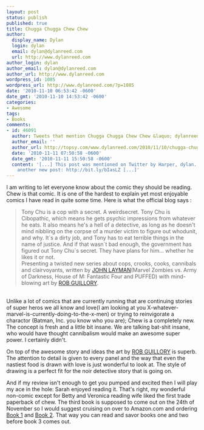 ```yaml
---
layout: post
status: publish
published: true
title: Chugga Chugga Chew Chew
author:
  display_name: Dylan
  login: dylan
  email: dylan@dylanreed.com
  url: http://www.dylanreed.com
author_login: dylan
author_email: dylan@dylanreed.com
author_url: http://www.dylanreed.com
wordpress_id: 1085
wordpress_url: http://www.dylanreed.com/?p=1085
date: '2010-11-10 06:53:42 -0600'
date_gmt: '2010-11-10 14:53:42 -0600'
categories:
- Awesome
tags:
- Books
comments:
- id: 46091
  author: Tweets that mention Chugga Chugga Chew Chew &laquo; dylanreed.com -- Topsy.com
  author_email: ''
  author_url: http://topsy.com/www.dylanreed.com/2010/11/10/chugga-chugga-chew-chew/?utm_source=pingback&amp;utm_campaign=L2
  date: '2010-11-11 07:50:58 -0600'
  date_gmt: '2010-11-11 15:50:58 -0600'
  content: '[...] This post was mentioned on Twitter by Harper, dylan. dylan said:
    another new post: http://bit.ly/bIasLZ [...]'
---
```

<p>I am writing to let everyone know about the comic they should be reading. Chew is that comic. It is one of the hardest to explain yet most enjoyable comics I have read in quite some time. Here is what the official blog says :</p>
<blockquote><p>Tony Chu is a cop with a secret. A&nbsp;weirdsecret. Tony Chu is Cibopathic, which means he gets psychic impressions from whatever he eats. It also means he's a hell of a detective, as long as he doesn't mind nibbling on the corpse of a murder victim to figure out whodunit, and why. It`s a dirty job, and Tony has to eat terrible things in the name of justice. And if that wasn`t bad enough, the government has figured out Tony Chu`s secret. They have plans for him&hellip; whether he likes it or not.<br />
Presenting a twisted new series about cops, crooks, cooks, cannibals and clairvoyants, written by&nbsp;<a href="http://www.themightylayman.com/">JOHN LAYMAN</a>(Marvel Zombies vs. Army of Darkness, House of M: Fantastic Four and PUFFED) with mind-blowing art by&nbsp;<a href="http://robguillory.com/">ROB GUILLORY</a>.</blockquote><br />
Unlike a lot of comics that are currently running that are continuing stories of super heros we all know and love(I am looking at you X-whatever-marvel-is-currently-doing-to-the-x-men) or trying to reinvigorate a charactor (Batman, Inc. you know who you are); Chew is a completely new. The concept is fresh and a little bit insane. We are talking bat-shit insane, who would have thought&nbsp;cannibalism&nbsp;would make an awesome super power. I certainly didn't.</p>
<p>On top of the awesome story and ideas the art by&nbsp;<a href="http://robguillory.com/">ROB GUILLORY</a> is superb. The attention to detail is given to every panel and the way that even the nastiest food is drawn with love is just wonderful to look at. The style of drawing is a perfect fit for the noir detective story that is going on.</p>
<p>And if my review isn't enough to get you pumped and excited then I will play my ace in the hole: Sarah enjoyed reading it. That's right, my wonderful non-comic except for Betty and Veronica reading&nbsp;wife liked the first trade paperback of chew. The third book is supposed to come out on the 24th of November so I would suggest cruising on over to Amazon.com and ordering <a href="http://www.amazon.com/Chew-Tasters-Choice-John-Layman/dp/1607061597?&amp;camp=212361&amp;linkCode=wey&amp;tag=chewcocom-20&amp;creative=391825">Book 1</a> and <a href="http://www.amazon.com/Chew-International-Flavor-John-Layman/dp/1607062607?&amp;camp=212361&amp;linkCode=wey&amp;tag=chewcocom-20&amp;creative=391825">Book 2</a>. That way you can read and savor books one and two before book 3 comes out.</p>
